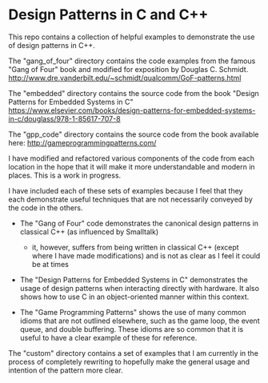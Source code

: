 # Design Patterns in C and C++
This repo contains a collection of helpful examples to demonstrate the use
of design patterns in C++.

The "gang_of_four" directory contains the code examples from the famous "Gang of Four"
book and modified for exposition by Douglas C. Schmidt.
http://www.dre.vanderbilt.edu/~schmidt/qualcomm/GoF-patterns.html

The "embedded" directory contains the source code from the book "Design Patterns for Embedded Systems in C"
https://www.elsevier.com/books/design-patterns-for-embedded-systems-in-c/douglass/978-1-85617-707-8

The "gpp_code" directory contains the source code from the book available here:
http://gameprogrammingpatterns.com/

I have modified and refactored various components of the code from each location in the
hope that it will make it more understandable and modern in places. This is a work in progress.

I have included each of these sets of examples because I feel that they each demonstrate
useful techniques that are not necessarily conveyed by the code in the others.

- The "Gang of Four" code demonstrates the canonical design patterns in classical C++ (as influenced by Smalltalk)
    - it, however, suffers from being written in classical C++ (except where I have made modifications) and is not
      as clear as I feel it could be at times

- The "Design Patterns for Embedded Systems in C" demonstrates the usage of design patterns when interacting
  directly with hardware. It also shows how to use C in an object-oriented manner within this context.

- The "Game Programming Patterns" shows the use of many common idioms that are not outlined elsewhere, such as
  the game loop, the event queue, and double buffering. These idioms are so common that it is useful to
  have a clear example of these for reference.

The "custom" directory contains a set of examples that I am currently in the process of completely
rewriting to hopefully make the general usage and intention of the pattern more clear.

